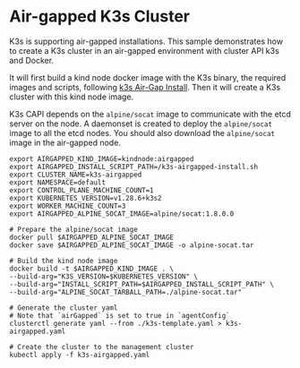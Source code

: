# Air-gapped K3s Cluster

K3s is supporting air-gapped installations. This sample demonstrates how to create a K3s cluster in an air-gapped environment with cluster API k3s and Docker.

It will first build a kind node docker image with the K3s binary, the required images and scripts, following [k3s Air-Gap Install](https://docs.k3s.io/installation/airgap). Then it will create a K3s cluster with this kind node image.

K3s CAPI depends on the `alpine/socat` image to communicate with the etcd server on the node. A daemonset is created to deploy the `alpine/socat` image to all the etcd nodes. You should also download the `alpine/socat` image in the air-gapped node.

```shell
export AIRGAPPED_KIND_IMAGE=kindnode:airgapped
export AIRGAPPED_INSTALL_SCRIPT_PATH=/k3s-airgapped-install.sh
export CLUSTER_NAME=k3s-airgapped
export NAMESPACE=default
export CONTROL_PLANE_MACHINE_COUNT=1
export KUBERNETES_VERSION=v1.28.6+k3s2
export WORKER_MACHINE_COUNT=3
export AIRGAPPED_ALPINE_SOCAT_IMAGE=alpine/socat:1.8.0.0

# Prepare the alpine/socat image
docker pull $AIRGAPPED_ALPINE_SOCAT_IMAGE
docker save $AIRGAPPED_ALPINE_SOCAT_IMAGE -o alpine-socat.tar

# Build the kind node image
docker build -t $AIRGAPPED_KIND_IMAGE . \
--build-arg="K3S_VERSION=$KUBERNETES_VERSION" \
--build-arg="INSTALL_SCRIPT_PATH=$AIRGAPPED_INSTALL_SCRIPT_PATH" \
--build-arg="ALPINE_SOCAT_TARBALL_PATH=./alpine-socat.tar"

# Generate the cluster yaml
# Note that `airGapped` is set to true in `agentConfig`
clusterctl generate yaml --from ./k3s-template.yaml > k3s-airgapped.yaml

# Create the cluster to the management cluster
kubectl apply -f k3s-airgapped.yaml
```
